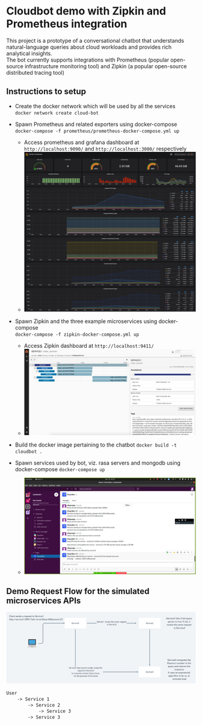 # Cloudbot demo with Zipkin and Prometheus integration

This project is a prototype of a conversational chatbot that understands natural-language queries about cloud workloads and provides rich analytical insights.  
The bot currently supports integrations with Prometheus (popular open-source infrastructure monitoring tool) and Zipkin (a popular open-source distributed tracing tool)  

## Instructions to setup  
* Create the docker network which will be used by all the services  
  `docker network create cloud-bot`  
 
* Spawn Prometheus and related exporters using docker-compose
  `docker-compose -f prometheus/prometheus-docker-compose.yml up`  
  
  * Access prometheus and grafana dashboard at `http://localhost:9090/` and `http://localhost:3000/` respectively  
  * ![Grafana Container Monitoring Dashboard](https://github.com/deepaknairrpf/cloudbot/blob/master/prometheus/screens/Grafana_Docker_Containers.png)
* Spawn Zipkin and the three example microservices using docker-compose  
  `docker-compose -f zipkin-docker-compose.yml up`  
  
  * Access Zipkin dashboard at `http://localhost:9411/`  
  * ![Zipkin Trace](https://github.com/deepaknairrpf/cloudbot/blob/master/docs/Trace.png)
 
* Build the docker image pertaining to the chatbot
  `docker build -t cloudbot .`

* Spawn services used by bot, viz. rasa servers and mongodb using docker-compose
  `docker-compose up`
  * ![Chatbot Dialog Flow](https://github.com/deepaknairrpf/cloudbot/blob/master/docs/chatbot3.png)
  
  
## Demo Request Flow for the simulated microservices APIs

![Request Flow](https://github.com/deepaknairrpf/cloudbot/blob/master/docs/Microservices%20API.png)

```
User
    -> Service 1
        -> Service 2
            -> Service 3
        -> Service 3
```

